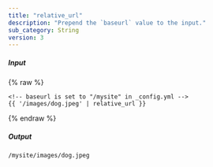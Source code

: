 ```yaml
---
title: "relative_url"
description: "Prepend the `baseurl` value to the input."
sub_category: String
version: 3
---
```

##### Input
{% raw %}
~~~liquid
<!-- baseurl is set to "/mysite" in _config.yml -->
{{ '/images/dog.jpeg' | relative_url }}
~~~
{% endraw %}

##### Output

~~~html
/mysite/images/dog.jpeg
~~~
